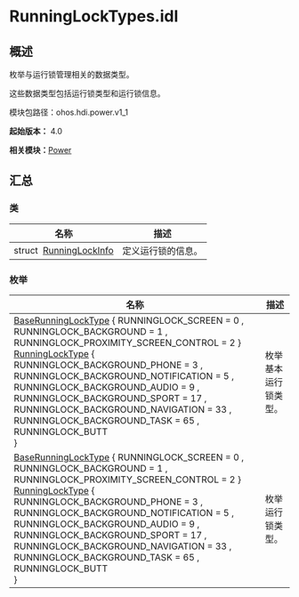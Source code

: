 # RunningLockTypes.idl


## 概述

枚举与运行锁管理相关的数据类型。

这些数据类型包括运行锁类型和运行锁信息。

模块包路径：ohos.hdi.power.v1_1

**起始版本：** 4.0

**相关模块：**[Power](power_v11.md)


## 汇总


### 类

| 名称 | 描述 | 
| -------- | -------- |
| struct&nbsp;&nbsp;[RunningLockInfo](_running_lock_info_v11.md) | 定义运行锁的信息。 | 


### 枚举

| 名称 | 描述 | 
| -------- | -------- |
| [BaseRunningLockType](power_v11.md#baserunninglocktype) { RUNNINGLOCK_SCREEN = 0 , RUNNINGLOCK_BACKGROUND = 1 , RUNNINGLOCK_PROXIMITY_SCREEN_CONTROL = 2 }<br/>[RunningLockType](power_v11.md#runninglocktype) {<br/>RUNNINGLOCK_BACKGROUND_PHONE = 3 , RUNNINGLOCK_BACKGROUND_NOTIFICATION = 5 , RUNNINGLOCK_BACKGROUND_AUDIO = 9 , RUNNINGLOCK_BACKGROUND_SPORT = 17 , RUNNINGLOCK_BACKGROUND_NAVIGATION = 33 , RUNNINGLOCK_BACKGROUND_TASK = 65 , RUNNINGLOCK_BUTT<br/>} | 枚举基本运行锁类型。 | 
| [BaseRunningLockType](power_v11.md#baserunninglocktype) { RUNNINGLOCK_SCREEN = 0 , RUNNINGLOCK_BACKGROUND = 1 , RUNNINGLOCK_PROXIMITY_SCREEN_CONTROL = 2 }<br/>[RunningLockType](power_v11.md#runninglocktype) {<br/>RUNNINGLOCK_BACKGROUND_PHONE = 3 , RUNNINGLOCK_BACKGROUND_NOTIFICATION = 5 , RUNNINGLOCK_BACKGROUND_AUDIO = 9 , RUNNINGLOCK_BACKGROUND_SPORT = 17 , RUNNINGLOCK_BACKGROUND_NAVIGATION = 33 , RUNNINGLOCK_BACKGROUND_TASK = 65 , RUNNINGLOCK_BUTT<br/>} | 枚举运行锁类型。 | 
